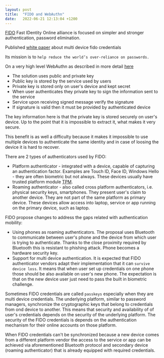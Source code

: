 ```yaml
---
layout: post
title:  "FIDO and WebAuthn"
date:   2022-06-21 12:13:04 +1200
---
```



[FIDO](https://fidoalliance.org/) Fast IDentity Online alliance is focused on simpler and stronger authentication, password elimination.

Published [white paper](https://fidoalliance.org/white-paper-multi-device-fido-credentials/) about multi device fido credentials

Its mission is to `help reduce the world’s over-reliance on passwords.`

On a very high level WebAuthn as described in more detail [here](https://webauthn.guide/)
- The solution uses public and private key
- Public key is stored by the service used by users
- Private key is stored only on user's device and kept secret
- When user authenticates they private key to sign the information sent to the service
- Service upon receiving signed message verify the signature
- If signature is valid then it must be provided by authenticated device

The key information here is that the private key is stored securely on user's device. Up to the point that it is impossible to extract it, what makes it very secure.

This benefit is as well a difficulty because it makes it impossible to use multiple devices to authenticate the same identity and in case of loosing the device it is hard to recover.

There are 2 types of authenticators used by FIDO:
- Platform authenticator - integrated with a device, capable of capturing an authentication factor. Examples are Touch ID, Face ID, Windows Hello - they are often biometric but not always. These devices usually have trusted platform module [TPM](https://en.wikipedia.org/wiki/Trusted_Platform_Module).
- Roaming authenticator - also called cross platform authenticators, i.e. physical security keys, smartphones. They present user's claim to another device. They are not part of the same platform as primary device. These devices allow access into laptop, service or app running on the primary device, such as laptop.


FIDO propose changes to address the gaps related with authentication mobility:
- Using phones as roaming authenticators. The proposal uses Bluetooth to communicate between user's phone and the device from which user is trying to authenticate. Thanks to the close proximity required by Bluetooth this is resistant to phishing attack. Phone becomes a hardware security key.
- Support for multi device authentication. It is expected that FIDO authenticator vendors adapt their implementation that it can `survive device loss`. It means that when user set up credentials on one phone those should be also available on user's new phone. The expectation is that on the new device user just need to pass the built in biometric challenge.

Sometimes FIDO credentials are called `passkeys` especially when they are multi device credentials.
The underlying platform, similar to password managers, synchronize the cryptographic keys that belong to credentials from ond device to another. This means that security and availability of of user's credentials depends on the security of the underlying platform. The security of the FIDO credentials is depends on the authentication mechanism for their online accounts on those platform. 

When FIDO credentials can't be synchronized because a new device comes from a different platform vendor the access to the service or app can be achieved via aforementioned Bluetooth protocol and secondary device (roaming authenticator) that is already equipped with required credentials.

